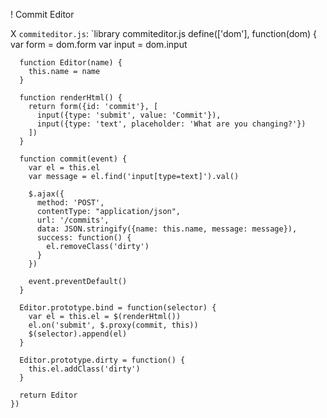 ! Commit Editor

X `commiteditor.js`:
`library commiteditor.js
    define(['dom'], function(dom) {
      var form = dom.form
      var input = dom.input

      function Editor(name) {
        this.name = name
      }

      function renderHtml() {
        return form({id: 'commit'}, [
          input({type: 'submit', value: 'Commit'}),
          input({type: 'text', placeholder: 'What are you changing?'})
        ])
      }

      function commit(event) {
        var el = this.el
        var message = el.find('input[type=text]').val()

        $.ajax({
          method: 'POST',
          contentType: "application/json",
          url: '/commits',
          data: JSON.stringify({name: this.name, message: message}),
          success: function() {
            el.removeClass('dirty')
          }
        })

        event.preventDefault()
      }

      Editor.prototype.bind = function(selector) {
        var el = this.el = $(renderHtml())
        el.on('submit', $.proxy(commit, this))
        $(selector).append(el)
      }

      Editor.prototype.dirty = function() {
        this.el.addClass('dirty')
      }

      return Editor
    })